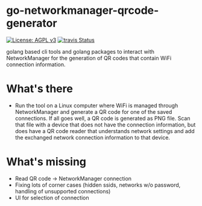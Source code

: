 # go-networkmanager-qrcode-generator

[![License: AGPL v3](https://img.shields.io/badge/License-AGPL%20v3-blue.svg)](https://www.gnu.org/licenses/agpl-3.0)
[![travis Status](https://travis-ci.org/pseyfert/go-networkmanager-qrcode-generator.svg?branch=master)](https://travis-ci.org/pseyfert/go-networkmanager-qrcode-generator)

golang based cli tools and golang packages to interact with NetworkManager for
the generation of QR codes that contain WiFi connection information.

# What's there

 - Run the tool on a Linux computer where WiFi is managed through
   NetworkManager and generate a QR code for one of the saved connections. If
   all goes well, a QR code is generated as PNG file. Scan that file with a device
   that does not have the connection information, but does have a QR code reader
   that understands network settings and add the exchanged network connection
   information to that device.

# What's missing

 - Read QR code -> NetworkManager connection
 - Fixing lots of corner cases (hidden ssids, networks w/o password, handling of unsupported connections)
 - UI for selection of connection
